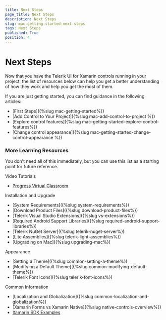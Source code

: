 ```yaml
---
title: Next Steps
page_title: Next Steps
description: Next Steps
slug: mac-getting-started-next-steps
tags: Next Steps
published: True
position: 4
---
```


# Next Steps

Now that you have the Telerik UI for Xamarin controls running in your project, the list of resources below can help you get a better understanding of how they work and help you get the most of them.

If you are just getting started, you can find guidance in the following articles:

* [First Steps]({%slug mac-getting-started%})
* [Add Control to Your Project]({%slug mac-add-control-to-project %})
* [Explore control features]({%slug mac-getting-started-explore-control-features%})
* [Change control appearance]({%slug mac-getting-started-change-control-appearance %})

### More Learning Resources

You don't need all of this immediately, but you can use this list as a starting point for future reference. 

Video Tutorials
* [Progress Virtual Classroom](https://www.telerik.com/account/support/virtual-classroom)

Installation and Upgrade
* [System Requirements]({%slug system-requirements%})
* [Download Product Files]({%slug download-product-files%})
* [Telerik Visual Studio Extensions]({%slug vs-extensions%})
* [Required Android Support Libraries]({%slug required-android-support-libraries%})
* [Telerik NuGet Server]({%slug telerik-nuget-server%})
* [Lite Assemblies]({%slug telerik-light-assemblies%})
* [Upgrading on Mac]({%slug upgrading-mac%})

Appearance
* [Setting a Theme]({%slug common-setting-a-theme%})
* [Modifying a Default Theme]({%slug common-modifying-default-theme%})
* [Telerik Font Icons]({%slug telerik-font-icons%})

Common Information
* [Localization and Globalization]({%slug common-localization-and-globalization%})
* [Xamarin Forms vs Xamarin Native]({%slug native-controls-overview%})
* [Xamarin SDK Examples](https://github.com/telerik/xamarin-forms-sdk)
